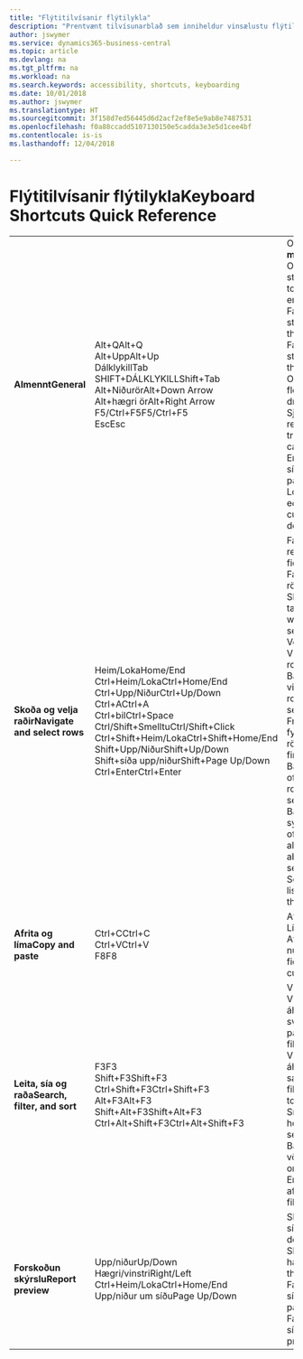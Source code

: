 ```yaml
---
title: "Flýtitilvísanir flýtilykla"
description: "Prentvænt tilvísunarblað sem inniheldur vinsælustu flýtilyklana."
author: jswymer
ms.service: dynamics365-business-central
ms.topic: article
ms.devlang: na
ms.tgt_pltfrm: na
ms.workload: na
ms.search.keywords: accessibility, shortcuts, keyboarding
ms.date: 10/01/2018
ms.author: jswymer
ms.translationtype: HT
ms.sourcegitcommit: 3f158d7ed56445d6d2acf2ef8e5e9ab8e7487531
ms.openlocfilehash: f0a88ccadd5107130150e5cadda3e3e5d1cee4bf
ms.contentlocale: is-is
ms.lasthandoff: 12/04/2018

---
```


# <a name="keyboard-shortcuts-quick-reference"></a><span data-ttu-id="2d770-103">Flýtitilvísanir flýtilykla</span><span class="sxs-lookup"><span data-stu-id="2d770-103">Keyboard Shortcuts Quick Reference</span></span>

||||  
|----------------|-----------|----------------|
|<span data-ttu-id="2d770-104">**Almennt**</span><span class="sxs-lookup"><span data-stu-id="2d770-104">**General**</span></span>|<span data-ttu-id="2d770-105">Alt+Q</span><span class="sxs-lookup"><span data-stu-id="2d770-105">Alt+Q</span></span><br /><span data-ttu-id="2d770-106">Alt+Upp</span><span class="sxs-lookup"><span data-stu-id="2d770-106">Alt+Up</span></span><br /><span data-ttu-id="2d770-107">Dálklykill</span><span class="sxs-lookup"><span data-stu-id="2d770-107">Tab</span></span><br /><span data-ttu-id="2d770-108">SHIFT+DÁLKLYKILL</span><span class="sxs-lookup"><span data-stu-id="2d770-108">Shift+Tab</span></span><br /><span data-ttu-id="2d770-109">Alt+Niðurör</span><span class="sxs-lookup"><span data-stu-id="2d770-109">Alt+Down Arrow</span></span><br /><span data-ttu-id="2d770-110">Alt+hægri ör</span><span class="sxs-lookup"><span data-stu-id="2d770-110">Alt+Right Arrow</span></span><br /><span data-ttu-id="2d770-111">F5/Ctrl+F5</span><span class="sxs-lookup"><span data-stu-id="2d770-111">F5/Ctrl+F5</span></span><br /><span data-ttu-id="2d770-112">Esc</span><span class="sxs-lookup"><span data-stu-id="2d770-112">Esc</span></span>|<span data-ttu-id="2d770-113">Opna **Segðu mér**</span><span class="sxs-lookup"><span data-stu-id="2d770-113">Open **Tell me**</span></span><br /><span data-ttu-id="2d770-114">Opna ábendingu eða staðfestingarvillu</span><span class="sxs-lookup"><span data-stu-id="2d770-114">Open tooltip or validation error</span></span><br /><span data-ttu-id="2d770-115">Færa áherslu á næstu stýringu</span><span class="sxs-lookup"><span data-stu-id="2d770-115">Move focus to the next control</span></span><br /><span data-ttu-id="2d770-116">Færa áherslu á fyrri stýringu</span><span class="sxs-lookup"><span data-stu-id="2d770-116">Move focus to the previous control</span></span><br /><span data-ttu-id="2d770-117">Opna fellilista eða flettu upp</span><span class="sxs-lookup"><span data-stu-id="2d770-117">Open a drop-down or look up</span></span><br /><span data-ttu-id="2d770-118">Sjá færslur fyrir reiknað gildi</span><span class="sxs-lookup"><span data-stu-id="2d770-118">See the transactions for calculated value</span></span><br /><span data-ttu-id="2d770-119">Endurnýja/endurhlaða síðan</span><span class="sxs-lookup"><span data-stu-id="2d770-119">Refresh/reload page</span></span><br /><span data-ttu-id="2d770-120">Loka núverandi síðu eða fellilista.</span><span class="sxs-lookup"><span data-stu-id="2d770-120">Close the current page or drop-down.</span></span>|
|<span data-ttu-id="2d770-121">**Skoða og velja raðir**</span><span class="sxs-lookup"><span data-stu-id="2d770-121">**Navigate and select rows**</span></span>| <span data-ttu-id="2d770-122">Heim/Loka</span><span class="sxs-lookup"><span data-stu-id="2d770-122">Home/End</span></span><br /><span data-ttu-id="2d770-123">Ctrl+Heim/Loka</span><span class="sxs-lookup"><span data-stu-id="2d770-123">Ctrl+Home/End</span></span> <br /><span data-ttu-id="2d770-124">Ctrl+Upp/Niður</span><span class="sxs-lookup"><span data-stu-id="2d770-124">Ctrl+Up/Down</span></span><br /><span data-ttu-id="2d770-125">Ctrl+A</span><span class="sxs-lookup"><span data-stu-id="2d770-125">Ctrl+A</span></span> <br /><span data-ttu-id="2d770-126">Ctrl+bil</span><span class="sxs-lookup"><span data-stu-id="2d770-126">Ctrl+Space</span></span><br /><span data-ttu-id="2d770-127">Ctrl/Shift+Smelltu</span><span class="sxs-lookup"><span data-stu-id="2d770-127">Ctrl/Shift+Click</span></span><br /><span data-ttu-id="2d770-128">Ctrl+Shift+Heim/Loka</span><span class="sxs-lookup"><span data-stu-id="2d770-128">Ctrl+Shift+Home/End</span></span><br /><span data-ttu-id="2d770-129">Shift+Upp/Niður</span><span class="sxs-lookup"><span data-stu-id="2d770-129">Shift+Up/Down</span></span><br /><span data-ttu-id="2d770-130">Shift+síða upp/niður</span><span class="sxs-lookup"><span data-stu-id="2d770-130">Shift+Page Up/Down</span></span><br /><span data-ttu-id="2d770-131">Ctrl+Enter</span><span class="sxs-lookup"><span data-stu-id="2d770-131">Ctrl+Enter</span></span>| <span data-ttu-id="2d770-132">Fara í fyrsta/síðasta reitinn</span><span class="sxs-lookup"><span data-stu-id="2d770-132">Go to first/last field</span></span><br /><span data-ttu-id="2d770-133">Fara í fyrstu/síðustu röð</span><span class="sxs-lookup"><span data-stu-id="2d770-133">Go to first/last row</span></span><br /><span data-ttu-id="2d770-134">Skoða án þess að tapa vali</span><span class="sxs-lookup"><span data-stu-id="2d770-134">Navigate without losing selection</span></span><br /><span data-ttu-id="2d770-135">Velja allt</span><span class="sxs-lookup"><span data-stu-id="2d770-135">Select all</span></span><br /><span data-ttu-id="2d770-136">Víxla raðavali</span><span class="sxs-lookup"><span data-stu-id="2d770-136">Toggle row selection</span></span><br /> <span data-ttu-id="2d770-137">Bæta röðinni/röðunum við valið</span><span class="sxs-lookup"><span data-stu-id="2d770-137">Add the row/rows to the selection</span></span><br /><span data-ttu-id="2d770-138">Framlengdu val í fyrsta/síðasta röð</span><span class="sxs-lookup"><span data-stu-id="2d770-138">Extend selection to first/last row</span></span><br /><span data-ttu-id="2d770-139">Bæta við röðum fyrir ofan/neðan við val</span><span class="sxs-lookup"><span data-stu-id="2d770-139">Add row above/below to selection</span></span><br /><span data-ttu-id="2d770-140">Bættu öllum sýnilegum röðum fyrir ofan/neðan við val</span><span class="sxs-lookup"><span data-stu-id="2d770-140">Add all visible rows above/below to selection</span></span><br /><span data-ttu-id="2d770-141">Setja áherslu utan listans</span><span class="sxs-lookup"><span data-stu-id="2d770-141">Focus out of the list</span></span>|
|<span data-ttu-id="2d770-142">**Afrita og líma**</span><span class="sxs-lookup"><span data-stu-id="2d770-142">**Copy and paste**</span></span>|<span data-ttu-id="2d770-143">Ctrl+C</span><span class="sxs-lookup"><span data-stu-id="2d770-143">Ctrl+C</span></span><br /><span data-ttu-id="2d770-144">Ctrl+V</span><span class="sxs-lookup"><span data-stu-id="2d770-144">Ctrl+V</span></span><br /><span data-ttu-id="2d770-145">F8</span><span class="sxs-lookup"><span data-stu-id="2d770-145">F8</span></span>|<span data-ttu-id="2d770-146">Afrita raðir</span><span class="sxs-lookup"><span data-stu-id="2d770-146">Copy rows</span></span><br /><span data-ttu-id="2d770-147">Líma raðir</span><span class="sxs-lookup"><span data-stu-id="2d770-147">Paste rows</span></span><br /><span data-ttu-id="2d770-148">Afrita reit hér að ofan í núverandi röð</span><span class="sxs-lookup"><span data-stu-id="2d770-148">Copy field above into current row</span></span>|
|<span data-ttu-id="2d770-149">**Leita, sía og raða**</span><span class="sxs-lookup"><span data-stu-id="2d770-149">**Search, filter, and sort**</span></span>|<span data-ttu-id="2d770-150">F3</span><span class="sxs-lookup"><span data-stu-id="2d770-150">F3</span></span><br /><span data-ttu-id="2d770-151">Shift+F3</span><span class="sxs-lookup"><span data-stu-id="2d770-151">Shift+F3</span></span><br /><span data-ttu-id="2d770-152">Ctrl+Shift+F3</span><span class="sxs-lookup"><span data-stu-id="2d770-152">Ctrl+Shift+F3</span></span><br /><span data-ttu-id="2d770-153">Alt+F3</span><span class="sxs-lookup"><span data-stu-id="2d770-153">Alt+F3</span></span><br /><span data-ttu-id="2d770-154">Shift+Alt+F3</span><span class="sxs-lookup"><span data-stu-id="2d770-154">Shift+Alt+F3</span></span><br /><span data-ttu-id="2d770-155">Ctrl+Alt+Shift+F3</span><span class="sxs-lookup"><span data-stu-id="2d770-155">Ctrl+Alt+Shift+F3</span></span>|<span data-ttu-id="2d770-156">Víxla leit</span><span class="sxs-lookup"><span data-stu-id="2d770-156">Toggle search</span></span><br /><span data-ttu-id="2d770-157">Víxla síusvæði; setja áherslu á svæðasíur</span><span class="sxs-lookup"><span data-stu-id="2d770-157">Toggle filter pane; focus on field filters</span></span><br /><span data-ttu-id="2d770-158">Víxla síusvæði; setja áherslu á samtölusíur</span><span class="sxs-lookup"><span data-stu-id="2d770-158">Toggle filter pane; focus on totals filters</span></span><br /><span data-ttu-id="2d770-159">Síur á völdum hólfgildum</span><span class="sxs-lookup"><span data-stu-id="2d770-159">Filter on selected cell value</span></span><br /><span data-ttu-id="2d770-160">Bættu við síu á völdum reit</span><span class="sxs-lookup"><span data-stu-id="2d770-160">Add filter on selected field</span></span><br /><span data-ttu-id="2d770-161">Endurstilla afmarkanir</span><span class="sxs-lookup"><span data-stu-id="2d770-161">Reset filters</span></span>|
|<span data-ttu-id="2d770-162">**Forskoðun skýrslu**</span><span class="sxs-lookup"><span data-stu-id="2d770-162">**Report preview**</span></span>|<span data-ttu-id="2d770-163">Upp/niður</span><span class="sxs-lookup"><span data-stu-id="2d770-163">Up/Down</span></span><br /><span data-ttu-id="2d770-164">Hægri/vinstri</span><span class="sxs-lookup"><span data-stu-id="2d770-164">Right/Left</span></span><br /><span data-ttu-id="2d770-165">Ctrl+Heim/Loka</span><span class="sxs-lookup"><span data-stu-id="2d770-165">Ctrl+Home/End</span></span><br /><span data-ttu-id="2d770-166">Upp/niður um síðu</span><span class="sxs-lookup"><span data-stu-id="2d770-166">Page Up/Down</span></span>|<span data-ttu-id="2d770-167">Skruna upp og niður á síðunni</span><span class="sxs-lookup"><span data-stu-id="2d770-167">Scroll up and down the page</span></span><br /><span data-ttu-id="2d770-168">Skruna til hægri/vinstri</span><span class="sxs-lookup"><span data-stu-id="2d770-168">Scroll to the right/left</span></span> <br /><span data-ttu-id="2d770-169">Fara á fyrstu/síðustu síðu</span><span class="sxs-lookup"><span data-stu-id="2d770-169">Go to the first/last page</span></span><br /><span data-ttu-id="2d770-170">Fara á fyrri/næstu síðu</span><span class="sxs-lookup"><span data-stu-id="2d770-170">Go to the previous/next page</span></span>|


